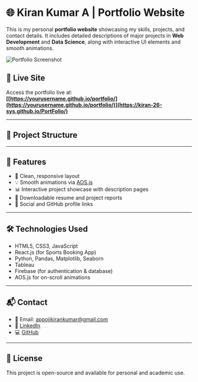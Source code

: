 # 🌐 Kiran Kumar A | Portfolio Website

This is my personal **portfolio website** showcasing my skills, projects, and contact details. It includes detailed descriptions of major projects in **Web Development** and **Data Science**, along with interactive UI elements and smooth animations.

![Portfolio Screenshot](assets/preview.png) <!-- Optional: Include a screenshot -->

## 🚀 Live Site

Access the portfolio live at:  
**[[https://yourusername.github.io/portfolio/](https://yourusername.github.io/portfolio/)](https://kiran-26-sys.github.io/PortFolio/)**  

---

## 📂 Project Structure


---

## 🧠 Features

- 🎯 Clean, responsive layout
- 💡 Smooth animations via [AOS.js](https://michalsnik.github.io/aos/)
- 📊 Interactive project showcase with description pages
- 📎 Downloadable resume and project reports
- 🔗 Social and GitHub profile links

---

## 🛠️ Technologies Used

- HTML5, CSS3, JavaScript
- React.js (for Sports Booking App)
- Python, Pandas, Matplotlib, Seaborn
- Tableau
- Firebase (for authentication & database)
- AOS.js for on-scroll animations

---

## 📬 Contact

- 📧 Email: [appojikirankumar@gmail.com](mailto:appojikirankumar@gmail.com)
- 🔗 [LinkedIn](https://www.linkedin.com/in/kirankumar)
- 💻 [GitHub](https://github.com/kirankumar)

---

## 📢 License

This project is open-source and available for personal and academic use.

